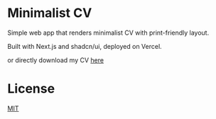 # Minimalist CV

Simple web app that renders minimalist CV with print-friendly layout.

Built with Next.js and shadcn/ui, deployed on Vercel.

or directly download my CV [here](https://cdn.jsdelivr.net/gh/jatindotdev/cv/public/cv.pdf)

# License

[MIT](https://choosealicense.com/licenses/mit/)
